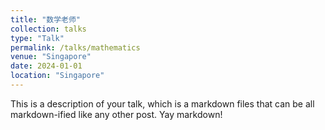 ```yaml
---
title: "数学老师"
collection: talks
type: "Talk"
permalink: /talks/mathematics
venue: "Singapore"
date: 2024-01-01
location: "Singapore"
---
```


This is a description of your talk, which is a markdown files that can be all markdown-ified like any other post. Yay markdown!
